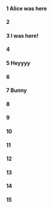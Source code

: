 #### 1 Alice was here
#### 2
#### 3 I was here!
#### 4
#### 5 Heyyyy
#### 6
#### 7 Bunny
#### 8
#### 9
#### 10
#### 11
#### 12
#### 13
#### 14
#### 15